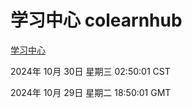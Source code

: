 # 学习中心 colearnhub
[学习中心](http://219.139.197.74:56308/colearnhub/)

2024年 10月 30日 星期三 02:50:01 CST

2024年 10月 29日 星期二 18:50:01 GMT
